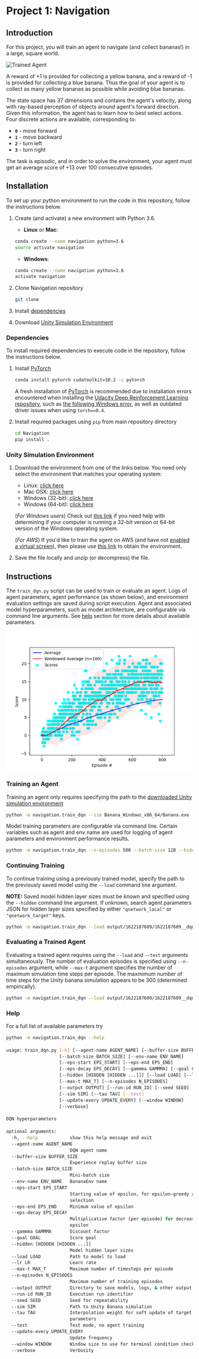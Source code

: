 [//]: # (Image References)

[image1]: https://user-images.githubusercontent.com/10624937/42135619-d90f2f28-7d12-11e8-8823-82b970a54d7e.gif "Trained Agent"
[image2]: ./images/agent_performance.png "Agent Performance"

# Project 1: Navigation

## Introduction

For this project, you will train an agent to navigate (and collect bananas!) in a large, square world.  

![Trained Agent][image1]

A reward of +1 is provided for collecting a yellow banana, and a reward of -1 is provided for collecting a blue banana. Thus the goal of your agent is to collect as many yellow bananas as possible while avoiding blue bananas.  

The state space has 37 dimensions and contains the agent's velocity, along with ray-based perception of objects around agent's forward direction.  Given this information, the agent has to learn how to best select actions.  Four discrete actions are available, corresponding to:

- **`0`** - move forward
- **`1`** - move backward
- **`2`** - turn left
- **`3`** - turn right

The task is episodic, and in order to solve the environment, your agent must get an average score of +13 over 100 consecutive episodes.

## Installation

To set up your python environment to run the code in this repository, follow the instructions below.

1. Create (and activate) a new environment with Python 3.6.

   - __Linux__ or __Mac__:
  
    ```bash
    conda create --name navigation python=3.6
    source activate navigation
    ```

   - __Windows__:

    ```bash
    conda create --name navigation python=3.6 
    activate navigation
    ```

2. Clone Navigation repository 

    ```bash
    git clone 
    ```

3. Install [dependencies](#dependencies)

4. Download [Unity Simulation Environment](#unity-simulation-environment)

### Dependencies

To install required dependencies to execute code in the repository, follow the instructions below.

1. Install [PyTorch](https://pytorch.org/)

    ```bash
    conda install pytorch cudatoolkit=10.2 -c pytorch
    ```

    A fresh installation of [PyTorch](https://pytorch.org/) is recommended due to installation errors encountered when installing the [Udacity Deep Reinforcement Learning repository](https://github.com/udacity/deep-reinforcement-learning), such as [the following Windows error](https://github.com/udacity/deep-reinforcement-learning/issues/13), as well as outdated driver issues when using `torch==0.4`.

2. Install required packages using `pip` from main repository directory

    ```bash
    cd Navigation
    pip install .
    ```

### Unity Simulation Environment

1. Download the environment from one of the links below.  You need only select the environment that matches your
   operating system:
    - Linux: [click here](https://s3-us-west-1.amazonaws.com/udacity-drlnd/P1/Banana/Banana_Linux.zip)
    - Mac OSX: [click here](https://s3-us-west-1.amazonaws.com/udacity-drlnd/P1/Banana/Banana.app.zip)
    - Windows (32-bit): [click here](https://s3-us-west-1.amazonaws.com/udacity-drlnd/P1/Banana/Banana_Windows_x86.zip)
    - Windows (64-bit): [click here](https://s3-us-west-1.amazonaws.com/udacity-drlnd/P1/Banana/Banana_Windows_x86_64.zip)

    (_For Windows users_) Check out [this link](https://support.microsoft.com/en-us/help/827218/how-to-determine-whether-a-computer-is-running-a-32-bit-version-or-64) if you need help with determining if your
    computer is running a 32-bit version or 64-bit version of the Windows operating system.

    (_For AWS_) If you'd like to train the agent on AWS (and have not [enabled a virtual screen](https://github.com/Unity-Technologies/ml-agents/blob/master/docs/Training-on-Amazon-Web-Service.md)), then please use [this link](https://s3-us-west-1.amazonaws.com/udacity-drlnd/P1/Banana/Banana_Linux_NoVis.zip) to obtain the environment.

2. Save the file locally and unzip (or decompress) the file.

## Instructions

The `train_dqn.py` script can be used to train or evaluate an agent. Logs of agent parameters, agent performance (as shown below), and environment evaluation settings are saved during script execution. Agent and associated model hyperparameters, such as model architecture, are configurable via command line arguments. See [help](#help) section for more details about available parameters.

![Agent Performance][image2]

### Training an Agent

Training an agent only requires specifying the path to the [downloaded Unity simulation environment](#getting-started)

```bash
python -m navigation.train_dqn --sim Banana_Windows_x86_64/Banana.exe
```

Model training parameters are configurable via command line. Certain variables such as agent and env name are used for
logging of agent parameters and environment performance results.

```bash
python -m navigation.train_dqn --n-episodes 500 --batch-size 128 --hidden 64 64 --agent-name dqn --env-name train-env --simBanana_Windows_x86_64/Banana.exe --seed 5 --verbose
```

### Continuing Training

To continue training using a previously trained model, specify the path to the previously saved model using the `--load` command line argument.

**NOTE:** Saved model hidden layer sizes must be known and specified using the `--hidden` command line argument. If unknown, search agent parameters JSON for hidden layer sizes specified by either `"qnetwork_local"` or `"qnetwork_target"` keys.

```bash
python -m navigation.train_dqn --load output/1622187609/1622187609__dqn__train-env__model.pth --hidden 64 64 --sim Banana_Windows_x86_64/Banana.exe
```

### Evaluating a Trained Agent

Evaluating a trained agent requires using the `--load` and `--test` arguments simultaneously. The number of evaluation episodes is specified using `--n-episodes` argument, while `--max-t` argument specifies the number of maximum simulation time steps per episode. The maxmimum number of time steps for the Unity banana simulation appears to be 300 (determined empirically).

```bash
python -m navigation.train_dqn --load output/1622187609/1622187609__dqn__train-env__model.pth --hidden 64 64 --sim Banana_Windows_x86_64/Banana.exe --n-episodes 100 --max-t 300 --test
```

### Help

For a full list of available parameters try

```bash
python -m navigation.train_dqn --help

usage: train_dqn.py [-h] [--agent-name AGENT_NAME] [--buffer-size BUFFER_SIZE]
                    [--batch-size BATCH_SIZE] [--env-name ENV_NAME]
                    [--eps-start EPS_START] [--eps-end EPS_END]
                    [--eps-decay EPS_DECAY] [--gammma GAMMMA] [--goal GOAL]
                    [--hidden [HIDDEN [HIDDEN ...]]] [--load LOAD] [--lr LR]
                    [--max-t MAX_T] [--n-episodes N_EPISODES]
                    [--output OUTPUT] [--run-id RUN_ID] [--seed SEED]
                    [--sim SIM] [--tau TAU] [--test]
                    [--update-every UPDATE_EVERY] [--window WINDOW]
                    [--verbose]

DQN hyperparameters

optional arguments:
  -h, --help            show this help message and exit
  --agent-name AGENT_NAME
                        DQN agent name
  --buffer-size BUFFER_SIZE
                        Experience replay buffer size
  --batch-size BATCH_SIZE
                        Mini-batch size
  --env-name ENV_NAME   BananaEnv name
  --eps-start EPS_START
                        Starting value of epsilon, for epsilon-greedy action
                        selection
  --eps-end EPS_END     Minimum value of epsilon
  --eps-decay EPS_DECAY
                        Multiplicative factor (per episode) for decreasing
                        epsilon
  --gammma GAMMMA       Discount factor
  --goal GOAL           Score goal
  --hidden [HIDDEN [HIDDEN ...]]
                        Model hidden layer sizes
  --load LOAD           Path to model to load
  --lr LR               Learn rate
  --max-t MAX_T         Maximum number of timesteps per episode
  --n-episodes N_EPISODES
                        Maximum number of training episodes
  --output OUTPUT       Directory to save models, logs, & other output
  --run-id RUN_ID       Execution run identifier
  --seed SEED           Seed for repeatability
  --sim SIM             Path to Unity Banana simulation
  --tau TAU             Interpolation weight for soft update of target
                        parameters
  --test                Test mode, no agent training
  --update-every UPDATE_EVERY
                        Update frequency
  --window WINDOW       Window size to use for terminal condition check
  --verbose             Verbosity
  ```
